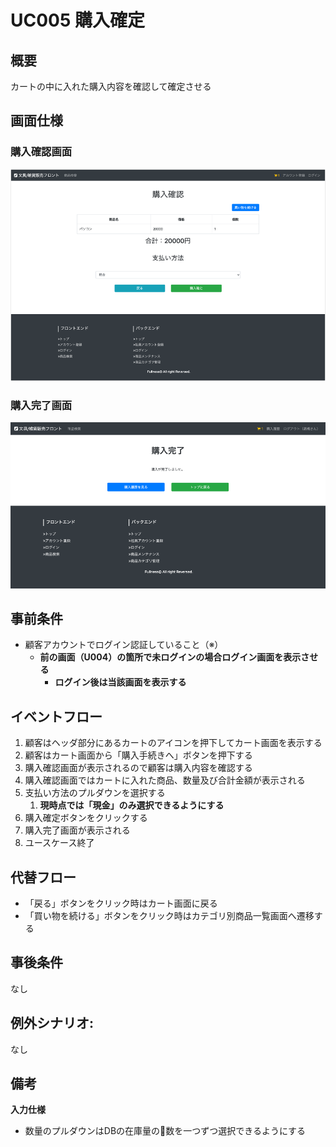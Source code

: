 # UC005 購入確定

## 概要

カートの中に入れた購入内容を確認して確定させる

## 画面仕様

### 購入確認画面

![](img/uc005-purchase-fix-confirm.png)

### 購入完了画面

![](img/uc005-purchase-fix-complete.png)

## 事前条件

- 顧客アカウントでログイン認証していること（※）
  - **前の画面（U004）の箇所で未ログインの場合ログイン画面を表示させる**
    - **ログイン後は当該画面を表示する**

## イベントフロー

1. 顧客はヘッダ部分にあるカートのアイコンを押下してカート画面を表示する
2. 顧客はカート画面から「購入手続きへ」ボタンを押下する
3. 購入確認画面が表示されるので顧客は購入内容を確認する
4. 購入確認画面ではカートに入れた商品、数量及び合計金額が表示される
5. 支払い方法のプルダウンを選択する
   1. **現時点では「現金」のみ選択できるようにする**
6. 購入確定ボタンをクリックする
7. 購入完了画面が表示される
8. ユースケース終了

## 代替フロー

- 「戻る」ボタンをクリック時はカート画面に戻る
- 「買い物を続ける」ボタンをクリック時はカテゴリ別商品一覧画面へ遷移する

## 事後条件

なし

## 例外シナリオ:

なし

## 備考

**入力仕様**

- 数量のプルダウンはDBの在庫量の数を一つずつ選択できるようにする

